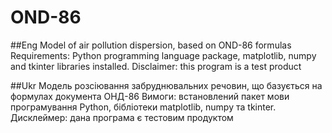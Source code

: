 # OND-86

##Eng
Model of air pollution dispersion, based on OND-86 formulas
Requirements: Python programming language package, matplotlib, numpy and tkinter libraries installed. 
Disclaimer: this program is a test product

##Ukr
Модель розсіювання забруднювальних речовин, що базується на формулах документа ОНД-86
Вимоги: встановлений пакет мови програмування Python, бібліотеки matplotlib, numpy та tkinter. 
Дисклеймер: дана програма є тестовим продуктом

